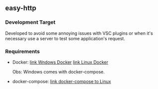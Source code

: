 <h2>easy-http</h2>
<h3>Development Target</h3>
Developed to avoid some annoying issues with VSC plugins or when it's necessary use a server to test some application's request.
<h3>Requirements</h3>
<ul>
  <li>Docker: 
  <a href="https://docs.docker.com/docker-for-windows/install/">link Wndows Docker</a>   
  <a href="https://docs.docker.com/engine/install/ubuntu/">link Linux Docker</a>
  
  Obs: Windows comes with docker-compose.
  </li>
  <li>docker-compose: <a href="https://docs.docker.com/compose/install/">link docker-compose to Linux</a></li>
</ul>
